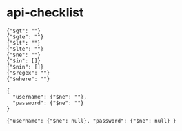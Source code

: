# api-checklist

```
{"$gt": ""}
{"$gte": ""}
{"$lt": ""}
{"$lte": ""}
{"$ne": ""}
{"$in": []}
{"$nin": []}
{"$regex": ""}
{"$where": ""}
```

```
{
  "username": {"$ne": ""},
  "password": {"$ne": ""}
}
```

```
{"username": {"$ne": null}, "password": {"$ne": null} }
```
